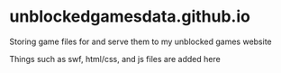# unblockedgamesdata.github.io
Storing game files for and serve them to my unblocked games website

Things such as swf, html/css, and js files are added here
